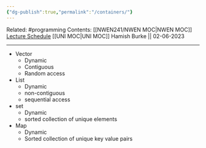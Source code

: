 ```yaml
---
{"dg-publish":true,"permalink":"/containers/"}
---
```


Related: #programming 
Contents: [[NWEN241/NWEN MOC\|NWEN MOC]]
[Lecture Schedule](https://ecs.wgtn.ac.nz/Courses/NWEN241_2023T1/LectureSchedule)
[[UNI MOC\|UNI MOC]]
Hamish Burke || 02-06-2023
***

- Vector 
	- Dynamic
	- Contiguous
	- Random access
- List
	- Dynamic 
	- non-contiguous
	- sequential access
- set
	- Dynamic
	- sorted collection of unique elements
- Map
	- Dynamic
	- Sorted collection of unique key value pairs

